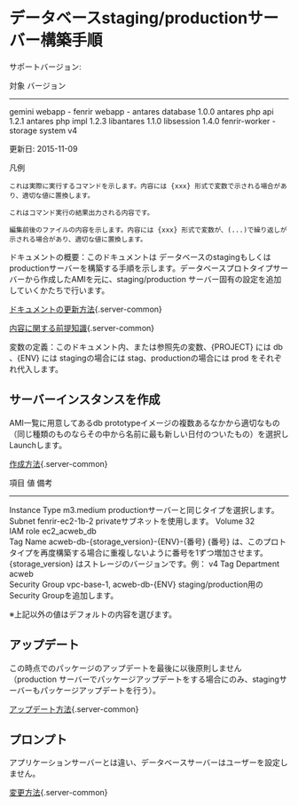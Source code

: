 データベースstaging/productionサーバー構築手順
==============================================

サポートバージョン:

  対象               バージョン
  ------------------ ------------
  gemini webapp      -
  fenrir webapp      -
  antares database   1.0.0
  antares php api    1.2.1
  antares php impl   1.2.3
  libantares         1.1.0
  libsession         1.4.0
  fenrir-worker      -
  storage system     v4

更新日: 2015-11-09

<div class="legend">

凡例

``` {.command}
これは実際に実行するコマンドを示します。内容には {xxx} 形式で変数で示される場合があり、適切な値に置換します。
```

``` {.output}
これはコマンド実行の結果出力される内容です。
```

``` {.content}
編集前後のファイルの内容を示します。内容には {xxx} 形式で変数が、(...)で繰り返しが示される場合があり、適切な値に置換します。
```

</div>

<div class="section">

ドキュメントの概要：このドキュメントは
データベースのstagingもしくはproductionサーバーを構築する手順を示します。データベースプロトタイプサーバーから作成したAMIを元に、staging/production
サーバー固有の設定を追加していくかたちで行います。

[ドキュメントの更新方法](common/all.html#update-document){.server-common}

[内容に関する前提知識](common/all.html#expected-knowledge){.server-common}

変数の定義：このドキュメント内、または参照先の変数、{PROJECT} には db
、{ENV} には stagingの場合には stag、productionの場合には prod
をそれぞれ代入します。

</div>

<div class="section">

サーバーインスタンスを作成
--------------------------

AMI一覧に用意してあるdb
prototypeイメージの複数あるなかから適切なもの（同じ種類のものならその中から名前に最も新しい日付のついたもの）を選択しLaunchします。

[作成方法](common/launch-stag-m3m-instance.html#launch-stag-m3m-instance){.server-common}

  項目             値                                         備考
  ---------------- ------------------------------------------ --------------------------------------------------------------------------------------------------------------------------------------------------
  Instance Type    m3.medium                                  productionサーバーと同じタイプを選択します。
  Subnet           fenrir-ec2-1b-2                            privateサブネットを使用します。
  Volume           32                                         
  IAM role         ec2\_acweb\_db                             
  Tag Name         acweb-db-{storage\_version}-{ENV}-{番号}   {番号} は、このプロトタイプを再度構築する場合に重複しないように番号を1ずつ増加させます。{storage\_version} はストレージのバージョンです。例： v4
  Tag Department   acweb                                      
  Security Group   vpc-base-1, acweb-db-{ENV}                 staging/production用の Security Groupを追加します。

※上記以外の値はデフォルトの内容を選びます。

</div>

<div class="section">

アップデート
------------

この時点でのパッケージのアップデートを最後に以後原則しません（production
サーバーでパッケージアップデートをする場合にのみ、stagingサーバーもパッケージアップデートを行う）。

[アップデート方法](common/all.html#update){.server-common}

</div>

<div class="section">

プロンプト
----------

アプリケーションサーバーとは違い、データベースサーバーはユーザーを設定しません。

[変更方法](common/users-prompt.html#change-prompt){.server-common}

</div>
